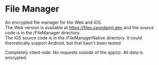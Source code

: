 # File Manager

An encrypted file manager for the Web and iOS.  
The Web version is available at https://files.zayndamji.dev and the source code is in the /FileManager directory.  
The iOS source code is in the /FileManagerNative directory. It could theoretically support Android, but that hasn't been tested.  

Completely client-side. No requests outside of the app(s). All data is encrypted.  